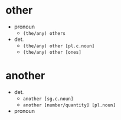
# other
- pronoun
	- `(the/any) others`
- det.
	- `(the/any) other [pl.c.noun]`
	- `(the/any) other [ones]`

# another

- det. 
	- `another [sg.c.noun]`
	- `another [number/quantity] [pl.noun]`
- pronoun


